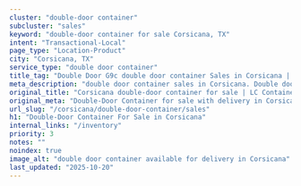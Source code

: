 ```yaml
---
cluster: "double-door container"
subcluster: "sales"
keyword: "double-door container for sale Corsicana, TX"
intent: "Transactional-Local"
page_type: "Location-Product"
city: "Corsicana, TX"
service_type: "double door container"
title_tag: "Double Door G9c double door container Sales in Corsicana | LC Container"
meta_description: "double door container sales in Corsicana. Double door containers for easy access. Fast delivery, competitive pricing. Serving double door container area. Quote ID: W53. Call (214) 524-4168 for your free quote today."
original_title: "Corsicana double-door container for sale | LC Container"
original_meta: "Double-Door Container for sale with delivery in Corsicana, TX. LC Container — local Since 2003. Get pricing today."
url_slug: "/corsicana/double-door-container/sales"
h1: "Double-Door Container For Sale in Corsicana"
internal_links: "/inventory"
priority: 3
notes: ""
noindex: true
image_alt: "double door container available for delivery in Corsicana"
last_updated: "2025-10-20"
---
```


<!-- TODO: Add unique city/inventory copy, images, and internal links here. -->

